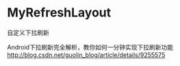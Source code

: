 # MyRefreshLayout
自定义下拉刷新

Android下拉刷新完全解析，教你如何一分钟实现下拉刷新功能
http://blog.csdn.net/guolin_blog/article/details/9255575
